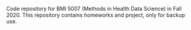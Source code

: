 Code repository for BMI 5007 (Methods in Health Data Science) in Fall 2020. This repository contains homeworks and project, only for backup use.
